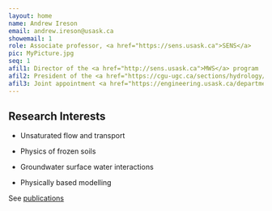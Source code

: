 ```yaml
---
layout: home
name: Andrew Ireson
email: andrew.ireson@usask.ca
showemail: 1    
role: Associate professor, <a href="https://sens.usask.ca">SENS</a>
pic: MyPicture.jpg
seq: 1
afil1: Director of the <a href="http://sens.usask.ca">MWS</a> program
afil2: President of the <a href="https://cgu-ugc.ca/sections/hydrology/">CGU-HS</a>
afil3: Joint appointment <a href="https://engineering.usask.ca/departments/cgee.php">CGE</a>
---
```

## Research Interests

* Unsaturated flow and transport

* Physics of frozen soils

* Groundwater surface water interactions

* Physically based modelling

See [publications]({{site.baseurl}}/publications)
